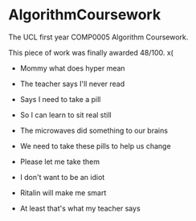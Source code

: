 # AlgorithmCoursework
The UCL first year COMP0005 Algorithm Coursework.

This piece of work was finally awarded 48/100. x(

 - Mommy what does hyper mean
 - The teacher says I'll never read
 - Says I need to take a pill
 - So I can learn to sit real still
 - The microwaves did something to our brains
 - We need to take these pills to help us change

 - Please let me take them
 - I don't want to be an idiot
 - Ritalin will make me smart
 - At least that's what my teacher says
